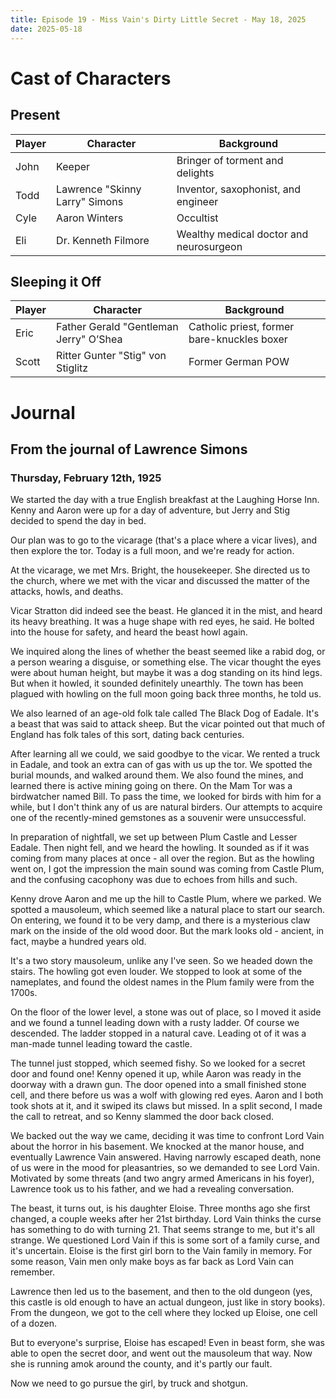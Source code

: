 ```yaml
---
title: Episode 19 - Miss Vain's Dirty Little Secret - May 18, 2025
date: 2025-05-18
---
```


# Cast of Characters


## Present

| Player | Character                              | Background                                                      |
|--------|----------------------------------------|-----------------------------------------------------------------|
| John   | Keeper                                 | Bringer of torment and delights                                 |
| Todd   | Lawrence "Skinny Larry" Simons         | Inventor, saxophonist, and engineer                             |
| Cyle   | Aaron Winters                          | Occultist                                                       |
| Eli    | Dr. Kenneth Filmore                    | Wealthy medical doctor and neurosurgeon                         |


## Sleeping it Off

| Player | Character                              | Background                                                      |
|--------|----------------------------------------|-----------------------------------------------------------------|
| Eric   | Father Gerald "Gentleman Jerry" O’Shea | Catholic priest, former bare-knuckles boxer                     |
| Scott  | Ritter Gunter "Stig" von Stiglitz      | Former German POW                                               |


# Journal


## From the journal of Lawrence Simons

### Thursday, February 12th, 1925

We started the day with a true English breakfast at the Laughing Horse Inn. Kenny and Aaron were up for a day of adventure, but Jerry and Stig decided to spend the day in bed.

Our plan was to go to the vicarage (that's a place where a vicar lives), and then explore the tor. Today is a full moon, and we're ready for action.

At the vicarage, we met Mrs. Bright, the housekeeper. She directed us to the church, where we met with the vicar and discussed the matter of the attacks, howls, and deaths.

Vicar Stratton did indeed see the beast. He glanced it in the mist, and heard its heavy breathing. It was a huge shape with red eyes, he said. He bolted into the house for safety, and heard the beast howl again.

We inquired along the lines of whether the beast seemed like a rabid dog, or a person wearing a disguise, or something else. The vicar thought the eyes were about human height, but maybe it was a dog standing on its hind legs. But when it howled, it sounded definitely unearthly. The town has been plagued with howling on the full moon going back three months, he told us.

We also learned of an age-old folk tale called The Black Dog of Eadale. It's a beast that was said to attack sheep. But the vicar pointed out that much of England has folk tales of this sort, dating back centuries.

After learning all we could, we said goodbye to the vicar. We rented a truck in Eadale, and took an extra can of gas with us up the tor. We spotted the burial mounds, and walked around them. We also found the mines, and learned there is active mining going on there. On the Mam Tor was a birdwatcher named Bill. To pass the time, we looked for birds with him for a while, but I don't think any of us are natural birders. Our attempts to acquire one of the recently-mined gemstones as a souvenir were unsuccessful.

In preparation of nightfall, we set up between Plum Castle and Lesser Eadale. Then night fell, and we heard the howling. It sounded as if it was coming from many places at once - all over the region. But as the howling went on, I got the impression the main sound was coming from Castle Plum, and the confusing cacophony was due to echoes from hills and such.

Kenny drove Aaron and me up the hill to Castle Plum, where we parked. We spotted a mausoleum, which seemed like a natural place to start our search. On entering, we found it to be very damp, and there is a mysterious claw mark on the inside of the old wood door. But the mark looks old - ancient, in fact, maybe a hundred years old.

It's a two story mausoleum, unlike any I've seen. So we headed down the stairs. The howling got even louder. We stopped to look at some of the nameplates, and found the oldest names in the Plum family were from the 1700s.

On the floor of the lower level, a stone was out of place, so I moved it aside and we found a tunnel leading down with a rusty ladder. Of course we descended. The ladder stopped in a natural cave. Leading ot of it was a man-made tunnel leading toward the castle.

The tunnel just stopped, which seemed fishy. So we looked for a secret door and found one! Kenny opened it up, while Aaron was ready in the doorway with a drawn gun. The door opened into a small finished stone cell, and there before us was a wolf with glowing red eyes. Aaron and I both took shots at it, and it swiped its claws but missed. In a split second, I made the call to retreat, and so Kenny slammed the door back closed.

We backed out the way we came, deciding it was time to confront Lord Vain about the horror in his basement. We knocked at the manor house, and eventually Lawrence Vain answered. Having narrowly escaped death, none of us were in the mood for pleasantries, so we demanded to see Lord Vain. Motivated by some threats (and two angry armed Americans in his foyer), Lawrence took us to his father, and we had a revealing conversation.

The beast, it turns out, is his daughter Eloise. Three months ago she first changed, a couple weeks after her 21st birthday. Lord Vain thinks the curse has something to do with turning 21. That seems strange to me, but it's all strange. We questioned Lord Vain if this is some sort of a family curse, and it's uncertain. Eloise is the first girl born to the Vain family in memory. For some reason, Vain men only make boys as far back as Lord Vain can remember.

Lawrence then led us to the basement, and then to the old dungeon (yes, this castle is old enough to have an actual dungeon, just like in story books). From the dungeon, we got to the cell where they locked up Eloise, one cell of a dozen.

But to everyone's surprise, Eloise has escaped! Even in beast form, she was able to open the secret door, and went out the mausoleum that way. Now she is running amok around the county, and it's partly our fault.

Now we need to go pursue the girl, by truck and shotgun.

